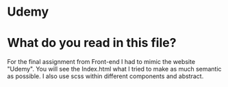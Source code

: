 # Udemy

# What do you read in this file?
For the final assignment from Front-end I had to mimic the website "Udemy".
You will see the Index.html what I tried to make as much semantic as possible.
I also use scss within different components and abstract.
